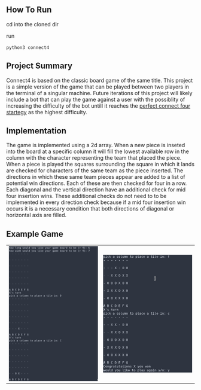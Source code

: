 ## How To Run
cd into the cloned dir

run
```
python3 connect4
```

## Project Summary
Connect4 is based on the classic board game of the same title. This project is a simple version of the game that can be played between two players in the terminal of a singular machine. Future iterations of this project will likely include a bot that can play the game against a user with the possiblity of increasing the difficulty of the bot untill it reaches the [perfect connect four startegy](http://web.mit.edu/sp.268/www/2010/connectFourSlides.pdf) as the highest difficulty.

## Implementation
The game is implemented using a 2d array. When a new piece is inseted into the board at a specific column it will fill the lowest available row in the column with the character representing the team that placed the piece. When a piece is played the squares surrounding the square in which it lands are checked for characters of the same team as the piece inserted. The directions in which these same team pieces appear are added to a list of potential win directions. Each of these are then checked for four in a row. Each diagonal and the vertical direction have an additional check for mid four insertion wins. These additional checks do not need to to be implemented in every direction check because if a mid four insertion win occurs it is a necessary condition that both directions of diagonal or horizontal axis are filled.

## Example Game
<table><tr>
<td> <img src="https://github.com/antdon/connect4/blob/main/connect4_example.png" alt="Drawing" style="width: 250px;"/> </td>
<td> <img src="https://github.com/antdon/connect4/blob/main/connect_4_example2.png" alt="Drawing" style="width: 250px;"/> </td>
</tr></table>

